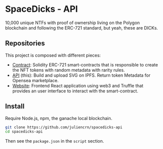 # SpaceDicks - API

10,000 unique NTFs with proof of ownership living on the Polygon blockchain and following the ERC-721 standard, but yeah, these are DICKs.

## Repositories

This project is composed with different pieces:
- [Contract](https://github.com/juliencrn/spacedicks-contract): Solidity ERC-721 smart-contracts that is responsible to create the NFT tokens with random metadata with rarity rules.
- [API](https://github.com/juliencrn/spacedicks-api) (this): Build and upload SVG on IPFS. Return token Metadata for Opensea marketplace.
- [Website](https://github.com/juliencrn/spacedicks-website): Frontend React application using web3 and Truffle that provides an user interface to interact with the smart-contract.

## Install

Require Node.js, npm, the ganache local blockchain.

```sh
git clone https://github.com/juliencrn/spacedicks-api
cd spacedicks-api
```

Then see the `package.json` in the `script` section.
